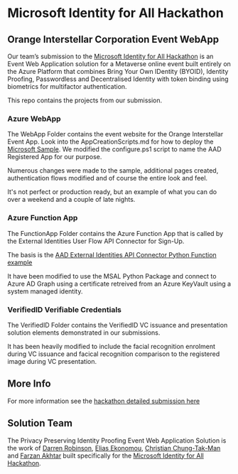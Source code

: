 # Microsoft Identity for All Hackathon
## Orange Interstellar Corporation Event WebApp
Our team’s submission to the [Microsoft Identity for All Hackathon](https://id4all.devpost.com/) is an Event Web Application solution for a Metaverse online event built entirely on the Azure Platform that combines Bring Your Own IDentity (BYOID), Identity Proofing, Passwordless and  Decentralised Identity with token binding using biometrics for multifactor authentication.  

This repo contains the projects from our submission. 

### Azure WebApp
The WebApp Folder contains the event website for the Orange Interstellar Event App. 
Look into the AppCreationScripts.md for how to deploy the [Microsoft Sample](https://docs.microsoft.com/en-us/azure/active-directory/develop/tutorial-v2-javascript-auth-code). We modified the configure.ps1 script to name the AAD Registered App for our purpose. 

Numerous changes were made to the sample, additional pages created, authentication flows modified and of course the entire look and feel. 

It's not perfect or production ready, but an example of what you can do over a weekend and a couple of late nights. 

### Azure Function App
The FunctionApp Folder contains the Azure Function App that is called by the External Identities User Flow API Connector for Sign-Up. 

The basis is the [AAD External Identities API Connector Python Function example](https://github.com/Azure-Samples/active-directory-python-external-identities-api-connector-azure-function-validate/blob/master/README.md)

It have been modified to use the MSAL Python Package and connect to Azure AD Graph using a certificate retreived from an Azure KeyVault using a system managed identity. 

### VerifiedID Verifiable Credentials
The VerifiedID Folder contains the VerifiedID VC issuance and presentation solution elements demonstrated in our submissions. 

It has been heavily modified to include the facial recognition enrolment during VC issuance and facical recognition comparison to the registered image during VC presentation. 

## More Info
For more information see the [hackathon detailed submission here](https://devpost.com/software/orange-interstellar-corporation-event-webapp)

## Solution Team
The Privacy Preserving Identity Proofing Event Web Application Solution is the work of [Darren Robinson](https://www.linkedin.com/in/darrenjrobinson/), [Elias Ekonomou](https://www.linkedin.com/in/elias-ekonomou-a124b011/), [Christian Chung-Tak-Man](https://www.linkedin.com/in/christianchung/) and [Farzan Akhtar](https://www.linkedin.com/in/farzan-a-088644127/) built specifically for the [Microsoft Identity for All Hackathon](https://id4all.devpost.com/).
